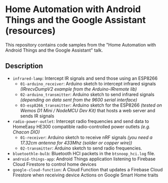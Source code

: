 # Home Automation with Android Things and the Google Assistant (resources)

This repository contains code samples from the "Home Automation with Android Things and the Google Assistant" talk.


## Description

* `infrared-lamp`: Intercept IR signals and send those using an ESP8266
  * `01-arduino_receiver`: Arduino sketch to intercept infrared signals _(IRrecvDumpV2 example from the Arduino-IRremote lib)_
  * `02-arduino_transmitter`: Arduino sketch to send infrared signals _(depending on data sent from the 9600 serial interface)_
  * `03-esp8266_transmitter`: Arduino sketch for the ESP8266 _(tested on Wemos D1 Mini / NodeMCU Dev Kit)_ that hosts a web server and sends IR signals
* `radio-power-outlet`: Intercept radio frequencies and send data to HomeEasy HE300 compatible radio-controlled power outlets _(e.g. Chacon DIO)_
  * `01-receiver`: Arduino sketch to receive nRF signals _(you need a 17.32cm antenna for 433Mhz (solder or copper wire))_
  * `02-transmitter`: Arduino sketch to send radio frequencies.
* `bluetoothle-bulb`: Bluetooth HCI packets in the `btsnoop_hci.log` file.
* `android-things-app`: Android Things application listening to Firebase Cloud Firestore to control home devices
* `google-cloud-function`: A Cloud Function that updates a Firebase Cloud Firestore when receiving device Actions on Google Smart Home traits
